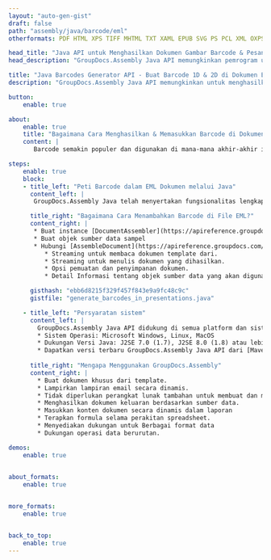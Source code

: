 ```yaml
---
layout: "auto-gen-gist"
draft: false
path: "assembly/java/barcode/eml"
otherformats: PDF HTML XPS TIFF MHTML TXT XAML EPUB SVG PS PCL XML OXPS MD EMLX MSG 

head_title: "Java API untuk Menghasilkan Dokumen Gambar Barcode & Pesan Email"
head_description: "GroupDocs.Assembly Java API memungkinkan pemrogram untuk membuat & menambahkan Barcode dalam dokumen (PDF, DOC, DOCX, RTF, XLSX, CSV, PPTX) & pesan Email (EML EMLX MSG)."

title: "Java Barcodes Generator API - Buat Barcode 1D & 2D di Dokumen EML"
description: "GroupDocs.Assembly Java API memungkinkan untuk menghasilkan & menambahkan Gambar Barcode 1D & 2D di dalam pesan PDF HTML, XPS, PS, TXT, EPUB, PCL, SVG, Dokumen & Email (EML, EMLX, MSG)."

button:
    enable: true

about:
    enable: true
    title: "Bagaimana Cara Menghasilkan & Memasukkan Barcode di Dokumen & Email?"
    content: |
       Barcode semakin populer dan digunakan di mana-mana akhir-akhir ini. Itu mulai muncul di toko kelontong pada pertengahan 1970-an dan hari ini dapat ditemukan di buku, tiket, rumah sakit untuk melacak obat, toko onderdil mobil dan banyak lagi. Halaman web ini akan menjelaskan cara membuat dan menambahkan gambar barcode secara dinamis di dalam dokumen dan email di aplikasi Java. GroupDocs.Assembly for Java adalah API yang sangat berguna yang membantu pengembang perangkat lunak untuk membuat otomatisasi dokumen dan aplikasi pelaporan yang kuat. Ini menyediakan dukungan untuk menangani banyak format dokumen populer seperti PDF, HTML, XPS, Microsoft Office Word, lembar kerja Excel, presentasi PowerPoint, email Outlook & banyak lagi. Java API memudahkan untuk membuat dan menyisipkan gambar Barcode di dalam dokumen serta dalam pesan email hanya dengan beberapa baris kode. Ini juga mendukung modifikasi properti gambar barcode seperti gambar barcode skala, mengubah warna depan dan belakang, mengubah resolusi gambar barcode, penempatan teks barcode, mengubah font dan banyak lagi. 

steps:
    enable: true
    block:
    - title_left: "Peti Barcode dalam EML Dokumen melalui Java"
      content_left: |
       GroupDocs.Assembly Java telah menyertakan fungsionalitas lengkap untuk menyisipkan dan mengedit Barcode di dalam dokumen EML. Contoh kode Java berikut menunjukkan cara membuat dan menggunakan gambar kode batang di dalam dokumen EML hanya dengan beberapa baris kode. 

      title_right: "Bagaimana Cara Menambahkan Barcode di File EML?"
      content_right: |
       * Buat instance [DocumentAssembler](https://apireference.groupdocs.com/assembly/java/com.groupdocs.assembly/DocumentAssembler) 
       * Buat objek sumber data sampel
       * Hubungi [AssembleDocument](https://apireference.groupdocs.com/assembly/java/com.groupdocs.assembly/DocumentAssembler#assembleDocument-java.io.InputStream-java.io.OutputStream-com.groupdocs.assembly.DataSourceInfo. ..-) metode dengan parameter berikut
          * Streaming untuk membaca dokumen template dari.
          * Streaming untuk menulis dokumen yang dihasilkan.
          * Opsi pemuatan dan penyimpanan dokumen.
          * Detail Informasi tentang objek sumber data yang akan digunakan.

      gisthash: "ebb6d8215f329f457f843e9a9fc48c9c"
      gistfile: "generate_barcodes_in_presentations.java"     

    - title_left: "Persyaratan sistem"
      content_left: |
        GroupDocs.Assembly Java API didukung di semua platform dan sistem operasi utama. Itu dapat menghasilkan dokumen dalam Microsoft Word, Excel, PowerPoint, Outlook, OpenOffice & 50+ format lainnya. Untuk panduan persyaratan sistem lengkap, silakan kunjungi [persyaratan sistem](https://docs.groupdocs.com/assembly/java/system-requirements/) Sebelum menjalankan kode di bawah, pastikan Anda telah menginstal prasyarat berikut di sistem:
        * Sistem Operasi: Microsoft Windows, Linux, MacOS
        * Dukungan Versi Java: J2SE 7.0 (1.7), J2SE 8.0 (1.8) atau lebih tinggi
        * Dapatkan versi terbaru GroupDocs.Assembly Java API dari [Maven](https://mvnrepository.com/artifact/com.groupdocs/groupdocs-assembly/)
        
      title_right: "Mengapa Menggunakan GroupDocs.Assembly"
      content_right: |
        * Buat dokumen khusus dari template.
        * Lampirkan lampiran email secara dinamis.
        * Tidak diperlukan perangkat lunak tambahan untuk membuat dan mengotomatisasi dokumen.
        * Menghasilkan dokumen keluaran berdasarkan sumber data.
        * Masukkan konten dokumen secara dinamis dalam laporan
        * Terapkan formula selama perakitan spreadsheet.
        * Menyediakan dukungan untuk Berbagai format data
        * Dukungan operasi data berurutan.

demos:
    enable: true
        

about_formats:
    enable: true


more_formats:
    enable: true


back_to_top:
    enable: true
---
```

